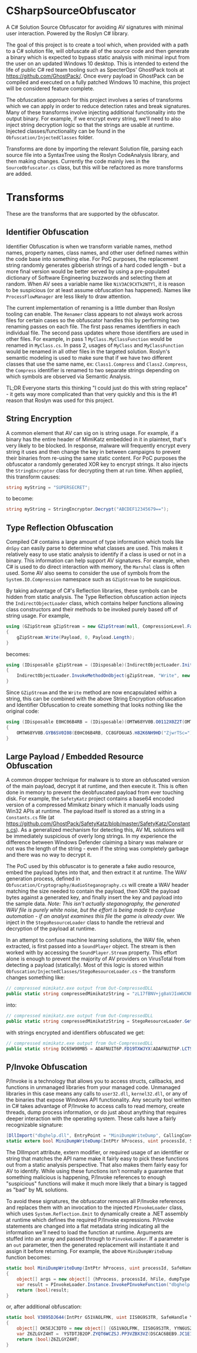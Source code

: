 # CSharpSourceObfuscator
A C# Solution Source Obfuscator for avoiding AV signatures with minimal user interaction. Powered by the Roslyn C# library.

The goal of this project is to create a tool which, when provided with a path to a C# solution file, will obfuscate all of the source code and then generate a binary which is expected to bypass static analysis with minimal input from the user on an updated Windows 10 desktop. This is intended to extend the life of public C# red team tooling such as SpecterOps' GhostPack tools at https://github.com/GhostPack/. Once every payload in GhostPack can be compiled and executed on a fully patched Windows 10 machine, this project will be considered feature complete.

The obfuscation approach for this project involves a series of transforms which we can apply in order to reduce detection rates and break signatures. Many of these transforms involve injecting additional functionality into the output binary. For example, if we encrypt every string, we'll need to also inject string decryption logic so that the strings are usable at runtime. Injected classes/functionality can be found in the `Obfuscation/InjectedClasses` folder.

Transforms are done by importing the relevant Solution file, parsing each source file into a SyntaxTree using the Roslyn CodeAnalysis library, and then making changes. Currently the code mainly ives in the `SourceObfuscator.cs` class, but this will be refactored as more transforms are added.

# Transforms
These are the transforms that are supported by the obfuscator.

## Identifier Obfuscation
Identifier Obfuscation is when we transform variable names, method names, property names, class names, and other user defined names within the code base into something else. For PoC purposes, the replacement string randomly generates gibberish strings of a hard coded length - but a more final version would be better served by using a pre-populated dictionary of Software Engineering buzzwords and selecting them at random. When AV sees a variable name like `NiV3AC9CXTk2NTYl`, it is reason to be suspicious (or at least assume obfuscation has happened). Names like `ProcessFlowManager` are less likely to draw attention.

The current implementation of renaming is a little dumber than Roslyn tooling can enable. The `Renamer` class appears to not always work across files for certain cases so the obfuscator handles this by performing two renaming passes on each file. The first pass renames identifiers in each individual file. The second pass updates where those identifiers are used in other files. For example, in pass 1 `MyClass.MyClassFunction` would be renamed in `MyClass.cs`. In pass 2, usages of `MyClass` and `MyClassFunction` would be renamed in all other files in the targeted solution. Roslyn's semantic modeling is used to make sure that if we have two different classes that use the same name, ex: `Class1.Compress` and `Class2.Compress`, the `Compress` identifier is renamed to two separate strings depending on which symbols are observed via Semantic Analysis.

TL;DR Everyone starts this thinking "I could just do this with string replace" - it gets way more complicated than that very quickly and this is the #1 reason that Roslyn was used for this project.

## String Encryption
A common element that AV can sig on is string usage. For example, if a binary has the entire header of MimiKatz embedded in it in plaintext, that's very likely to be blocked. In response, malware will frequently encrypt every string it uses and then change the key in between campaigns to prevent their binaries from re-using the same static content. For PoC purposes the obfuscator a randomly generated XOR key to encrypt strings. It also injects the `StringEncryptor` class for decrypting them at run time. When applied, this transform causes:

~~~c#
string myString = "SUPERSECRET";
~~~

to become:

~~~c#
string myString = StringEncryptor.Decrypt("ABCDEF12345679==");
~~~

## Type Reflection Obfuscation
Compiled C# contains a large amount of type information which tools like `dnSpy` can easily parse to determine what classes are used. This makes it relatively easy to use static analysis to identify if a class is used or not in a binary. This information can help support AV signatures. For example, when C# is used to do direct interaction with memory, the `Marshal` class is often used. Some AV also seems to consider the use of symbols from the `System.IO.Compression` namespace such as `GZipStream` to be suspicious.

By taking advantage of C#'s Reflection libraries, these symbols can be hidden from static analysis. The Type Reflection obfuscation action injects the `IndirectObjectLoader` class, which contains helper functions allowing class constructors and their methods to be invoked purely based off of string usage. For example,

~~~c#
using (GZipStream gZipStream = new GZipStream(null, CompressionLevel.Fastest))
{
    gZipStream.Write(Payload, 0, Payload.Length);
}
~~~

becomes:

~~~c#
using (IDisposable gZipStream = (IDisposable)(IndirectObjectLoader.InitializeTypeWithArgs(IndirectObjectLoader.GetTypeFromString("System.IO.Compression.GZipStream"),new object[] {null, CompressionLevel.Fastest})))
{
    IndirectObjectLoader.InvokeMethodOnObject(gZipStream, "Write", new object[] {Payload, 0, Payload.Length});
}
~~~

Since `GZipStream` and the `Write` method are now encapsulated within a string, this can be combined with the above String Encryption obfuscation and Identifier Obfuscation to create something that looks nothing like the original code:

~~~c#
using (IDisposable E0HC06B4RB = (IDisposable)(OMTW68YV0B.O0112X0Z2T(OMTW68YV0B.R28MSFCT8C(CC8GFD6UA5.H82K6NH9HD("YjcxTSdUYBMVeXIhL0kwXD0pMzhfYAVjK0kdLigyUCM=")),new object[] {FMOZO3PLZJ, CompressionMode.Compress, false})))
{
    OMTW68YV0B.GYB6SV0I08(E0HC06B4RB, CC8GFD6UA5.H82K6NH9HD("ZjwrTSc="), new object[] {P7VQA1L0O9, 0, P7VQA1L0O9.Length});
}
~~~

## Large Payload / Embedded Resource Obfuscation
A common dropper technique for malware is to store an obfuscated version of the main payload, decrypt it at runtime, and then execute it. This is often done in memory to prevent the deobfuscated payload from ever touching disk. For example, the `SafetyKatz` project contains a base64 encoded version of a compressed Mimikatz binary which it manually loads using Win32 APIs at runtime. The payload itself is stored as a string in a `Constants.cs` file (at https://github.com/GhostPack/SafetyKatz/blob/master/SafetyKatz/Constants.cs). As a generalized mechanism for detecting this, AV ML solutions will be immediately suspicious of overly long strings. In my experience the difference between Windows Defender claiming a binary was malware or not was the length of the string - even if the string was completely garbage and there was no way to decrypt it.

The PoC used by this obfuscator is to generate a fake audio resource, embed the payload bytes into that, and then extract it at runtime. The WAV generation process, defined in `Obfuscation/Cryptography/AudioSteganography.cs` will create a WAV header matching the size needed to contain the payload, then XOR the payload bytes against a generated key, and finally insert the key and payload into the sample data. *Note: This isn't actually steganography, the generated WAV file is purely white noise, but the effort is being made to confuse automation - if an analyst examines this file the game is already over.* We inject in the `StegoResourceLoader` class to handle the retrieval and decryption of the payload at runtime.

In an attempt to confuse machine learning solutions, the WAV file, when extracted, is first passed into a `SoundPlayer` object. The stream is then worked with by accessing the `SoundPlayer.Stream` property. This effort alone is enough to prevent the majority of AV providers on VirusTotal from detecting a payload (statically). Most of this logic is stored within `Obfuscation/InjectedClasses/StegoResourceLoader.cs` - the transform changes something like:

~~~c#
// compressed mimikatz.exe output from Out-CompressedDLL
public static string compressedMimikatzString = "zL17fBNV+jg8aVJIoWUCNFC1apC...another 250kb of stuff";
~~~

into:

~~~c#
// compressed mimikatz.exe output from Out-CompressedDLL
public static string compressedMimikatzString = StegoResourceLoader.GetPayloadFromWavFile(StegoResourceLoader.GetResourceBytes("GKTRA477DW"));
~~~        

with strings encrypted and identifiers obfuscated we get:

~~~c#
// compressed mimikatz.exe output from Out-CompressedDLL
public static string DC65W90MB5 = ADAFNUIT6P.FD19TXWJYX(ADAFNUIT6P.LCTS0L3XZM(YMY82OMG8W.CO1C4GFYLD("dAZ0BgARDRt7HQ==")));
~~~

## P/Invoke Obfuscation
P/Invoke is a technology that allows you to access structs, callbacks, and functions in unmanaged libraries from your managed code. Unmanaged libraries in this case means any calls to `user32.dll`, `kernel32.dll`, or any of the binaries that expose Windows API functionality. Any security tool written in C# takes advantage of P/Invoke to access calls to read memory, create threads, dump process information, or do just about anything that requires deeper interaction with the operating system. These calls have a fairly recognizable signature:

~~~c#
[DllImport("dbghelp.dll", EntryPoint = "MiniDumpWriteDump", CallingConvention = CallingConvention.StdCall, CharSet = CharSet.Unicode, ExactSpelling = true, SetLastError = true)]
static extern bool MiniDumpWriteDump(IntPtr hProcess, uint processId, SafeHandle hFile, uint dumpType, IntPtr expParam, IntPtr userStreamParam, IntPtr callbackParam);
~~~

The DllImport attribute, extern modifier, or required usage of an identifier or string that matches the API name make it fairly easy to pick these functions out from a static analysis perspective. That also makes them fairly easy for AV to identify. While using these functions isn't normally a guarantee that something malicious is happening, P/Invoke references to enough "suspicious" functions will make it much more likely that a binary is tagged as "bad" by ML solutions.

To avoid these signatures, the obfuscator removes all P/Invoke references and replaces them with an invocation to the injected `PInvokeLoader` class, which uses `System.Reflection.Emit` to dynamically create a .NET assembly at runtime which defines the required P/Invoke expressions. P/Invoke statements are changed into a flat metadata string indicating all the information we'll need to load the function at runtime. Arguments are stuffed into an array and passed through to `PinvokeLoader`. If a parameter is an `out` parameter, then the generated replacement will instantiate it and assign it before returning. For example, the above `MiniDumpWriteDump` function becomes:

~~~c#
static bool MiniDumpWriteDump(IntPtr hProcess, uint processId, SafeHandle hFile, uint dumpType, IntPtr expParam, IntPtr userStreamParam, IntPtr callbackParam)
{
    object[] args = new object[] {hProcess, processId, hFile, dumpType, expParam, userStreamParam, callbackParam};
    var result = PInvokeLoader.Instance.InvokePInvokeFunction("dbghelp.dll:CharSet.Unicode|MiniDumpWriteDump|bool|IntPtr hProcess|uint processId|SafeHandle hFile|uint dumpType|IntPtr expParam|IntPtr userStreamParam|IntPtr callbackParam", args);
    return (bool)result;
}
~~~

or, after additional obfuscation:

~~~c#
static bool V3895DJ644(IntPtr G51VAOLFMK, uint IIS0G9S3TR, SafeHandle YYN6US2EIC, uint IBH3KSBU34, IntPtr IJUQ6DAI3H, IntPtr W6DM9ZC0LR, IntPtr RZJCBHCZZ9)
{
    object[] OK5EJC3DTO = new object[] {G51VAOLFMK, IIS0G9S3TR, YYN6US2EIC, IBH3KSBU34, IJUQ6DAI3H, W6DM9ZC0LR, RZJCBHCZZ9};
    var Z6ZLGYZ4HT =  YSTDTJB2OP.ZYQT6WCZSJ.PP3VZBX3VZ(DSCAC6BEB9.JC1E1JQLHU("MiQ3WV00NxsxWzp8E1lZKhRQIRkDKDlSVzwiSRheOC8URFUoEEc8QzMCJVxIJCVaOlsqDz5FaCw1FT1nJCkzVEsrO0A8WSJmIENXOyJGJn4yOgNQXj0PVDtTOiNwWX4xK1ApQj8oJBFcLSpFAU4mIyx4ViwXQScXMz4gYVkqJlgpfjgyAEVKeDJGMEUFMiJUWTUXVCdWOzoZX0wIM0d1VDcqPFNZOyxlNEU3Kw=="), OK5EJC3DTO);
    return (bool)Z6ZLGYZ4HT;
}
~~~
